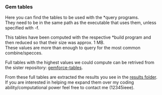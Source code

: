 ### Gem tables

Here you can find the tables to be used with the *query programs.  
They need to be in the same path as the executable that uses them, unless specified with -f.

This tables have been computed with the respective *build program and then reduced so that their size was approx. 1 MB.  
These values are more than enough to query for the most common combine/specces.

Full tables with the highest values we could compute can be retrived from the sister repository:
[gemforce-tables](https://github.com/gemforce-team/gemforce-tables).

From these full tables are extracted the results you see in the [results folder](results).  
If you are interested in helping me expand them over my coding ability/computational power feel free to contact me (12345ieee).


